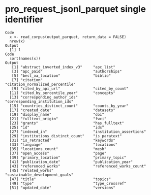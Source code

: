 # pro_request_jsonl_parquet single identifier

    Code
      x <- read_corpus(output_parquet, return_data = FALSE)
      nrow(x)
    Output
      [1] 1
    Code
      sort(names(x))
    Output
       [1] "abstract_inverted_index_v3"     "apc_list"                      
       [3] "apc_paid"                       "authorships"                   
       [5] "best_oa_location"               "biblio"                        
       [7] "citation"                       "citation_normalized_percentile"
       [9] "cited_by_api_url"               "cited_by_count"                
      [11] "cited_by_percentile_year"       "concepts"                      
      [13] "corresponding_author_ids"       "corresponding_institution_ids" 
      [15] "countries_distinct_count"       "counts_by_year"                
      [17] "created_date"                   "datasets"                      
      [19] "display_name"                   "doi"                           
      [21] "fulltext_origin"                "fwci"                          
      [23] "grants"                         "has_fulltext"                  
      [25] "id"                             "ids"                           
      [27] "indexed_in"                     "institution_assertions"        
      [29] "institutions_distinct_count"    "is_paratext"                   
      [31] "is_retracted"                   "keywords"                      
      [33] "language"                       "locations"                     
      [35] "locations_count"                "mesh"                          
      [37] "open_access"                    "page"                          
      [39] "primary_location"               "primary_topic"                 
      [41] "publication_date"               "publication_year"              
      [43] "referenced_works"               "referenced_works_count"        
      [45] "related_works"                  "sustainable_development_goals" 
      [47] "title"                          "topics"                        
      [49] "type"                           "type_crossref"                 
      [51] "updated_date"                   "versions"                      

